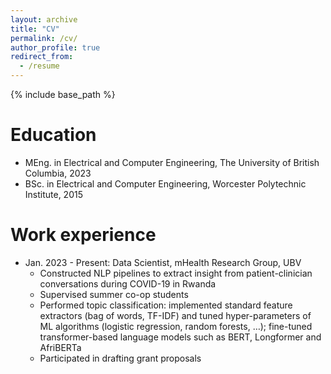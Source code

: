 ```yaml
---
layout: archive
title: "CV"
permalink: /cv/
author_profile: true
redirect_from:
  - /resume
---
```


{% include base_path %}

Education
======
* MEng. in Electrical and Computer Engineering, The University of British Columbia, 2023
* BSc. in Electrical and Computer Engineering, Worcester Polytechnic Institute, 2015

Work experience
======
* Jan. 2023 - Present: Data Scientist, mHealth Research Group, UBV
  * Constructed NLP pipelines to extract insight from patient-clinician conversations during COVID-19 in Rwanda
  * Supervised summer co-op students
  * Performed topic classification: implemented standard feature extractors (bag of words, TF-IDF) and tuned hyper-parameters of ML algorithms (logistic regression, random forests, …); fine-tuned transformer-based language models such as BERT, Longformer and AfriBERTa
  * Participated in drafting grant proposals
